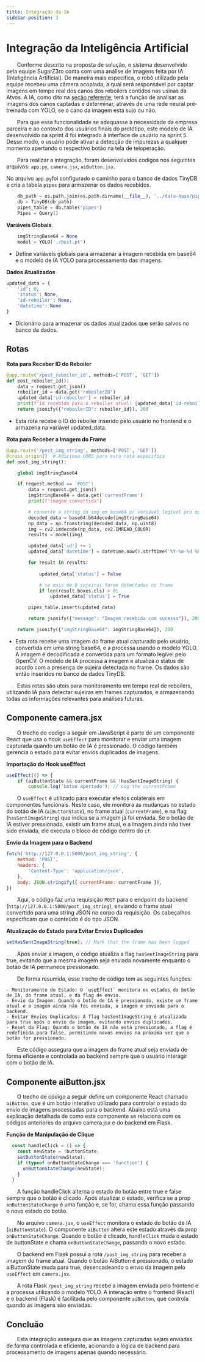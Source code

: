 ```yaml
---
title: Integração da IA
sidebar-position: 3
---
```


# Integração da Inteligência Artificial

&emsp;&emsp;Conforme descrito na proposta de solução, o sistema desenvolvido pela equipe SugarZ3ro conta com uma análise de imagens feita por IA (Inteligência Artificial). De maneira mais específica, o robô utilizado pela equipe recebeu uma câmera acoplada, a qual será responsável por captar imagens em tempo real dos canos dos reboilers contidos nas usinas da Atvos. A IA, como dito na [seção referente](./inteligencia_artificial.md), terá a função de analisar as imagens dos canos captadas e determinar, através de uma rede neural pré-treinada com YOLO, se o cano da imagem está sujo ou não.

&emsp;&emsp;Para que essa funcionalidade se adequasse à necessidade da empresa parceira e ao contexto dos usuários finais do protótipo, este modelo de IA desenvolvido na sprint 4 foi integrado à interface de usuário na sprint 5. Desse modo, o usuário pode ativar a detecção de impurezas a qualquer momento apertando o respectivo botão na tela de teloperação.

&emsp;&emsp;Para realizar a integração, foram desenvolvidos codigos nos seguintes arquivos: `app.py`, `camera.jsx`, `aiButton.jsx`. 

No arquivo `app.py`foi configurado o caminho para o banco de dados TinyDB e cria a tabela `pipes` para armazenar os dados recebidos.

```python
    db_path = os.path.join(os.path.dirname(__file__), '../data-base/pipes.json')
    db = TinyDB(db_path)
    pipes_table = db.table('pipes')
    Pipes = Query()
```

**Variáveis Globais**
```python
    imgStringBase64 = None
    model = YOLO('./best.pt')
```
- Define variáveis globais para armazenar a imagem recebida em base64 e o modelo de IA YOLO para processamento das imagens.

**Dados Atualizados**

```python
updated_data = {
    'id': 0,
    'status': None,
    'id-reboiler': None,
    'datetime': None
}
```
- Dicionário para armazenar os dados atualizados que serão salvos no banco de dados.

## Rotas

**Rota para Receber ID do Reboiler**

```python
@app.route('/post_reboiler_id', methods=['POST', 'GET'])
def post_reboiler_id():
    data = request.get_json()
    reboiler_id = data.get('reboilerID')
    updated_data['id-reboiler'] = reboiler_id
    print(f"Id recebido para o reboiler atual: {updated_data['id-reboiler']}")
    return jsonify({"reboilerID": reboiler_id}), 200
```
- Esta rota recebe o ID do reboiler inserido pelo usuário no frontend e o armazena na variável updated_data.

**Rota para Receber a Imagem do Frame**

```python
@app.route('/post_img_string', methods=['POST', 'GET'])
@cross_origin()  # Adiciona CORS para esta rota específica
def post_img_string():

    global imgStringBase64

    if request.method == 'POST':
        data = request.get_json()
        imgStringBase64 = data.get('currentFrame')
        print(f"imagem convertida")

        # converte a string da img em base64 p/ variável legível pro opencv
        decoded_data = base64.b64decode(imgStringBase64)
        np_data = np.fromstring(decoded_data, np.uint8)
        img = cv2.imdecode(np_data, cv2.IMREAD_COLOR)
        results = model(img)

        updated_data['id'] += 1
        updated_data['datetime'] = datetime.now().strftime('%Y-%m-%d %H:%M:%S')

        for result in results:
            
            updated_data['status'] = False

            # se mais de 0 sujeiras forem detectadas no frame
            if len(result.boxes.cls) > 0: 
                updated_data['status'] = True

        pipes_table.insert(updated_data)

        return jsonify({"message": "Imagem recebida com sucesso"}), 200

    return jsonify({"imgStringBase64": imgStringBase64}), 200

```
- Esta rota recebe uma imagem do frame atual capturado pelo usuário, convertida em uma string base64, e a processa usando o modelo YOLO. A imagem é decodificada e convertida para um formato legível pelo OpenCV. O modelo de IA processa a imagem e atualiza o status de acordo com a presença de sujeira detectada no frame. Os dados são então inseridos no banco de dados TinyDB.

&emsp;&emsp;Estas rotas são uteis para monitoramento em tempo real de reboilers, utilizando IA para detectar sujeiras em frames capturados, e armazenando todas as informações relevantes para análises futuras.

## Componente camera.jsx

&emsp;&emsp;O trecho do codigo a seguir em JavaScript é parte de um componente React que usa o hook `useEffect` para monitorar e enviar uma imagem capturada quando um botão de IA é pressionado. O código também gerencia o estado para evitar envios duplicados de imagens.

**Importação do Hook useEffect**

```javascript
useEffect(() => {
    if (aiButtonState && currentFrame && !hasSentImageString) {
        console.log('botao apertado'); // Log the currentFrame
```

&emsp;&emsp;O `useEffect` é utilizado para executar efeitos colaterais em componentes funcionais. Neste caso, ele monitora as mudanças no estado do botão de IA (`aiButtonState`), no frame atual (`currentFrame`), e na flag (`hasSentImageString`) que indica se a imagem já foi enviada. Se o botão de IA estiver pressionado, existir um frame atual, e a imagem ainda não tiver sido enviada, ele executa o bloco de código dentro do `if`.

**Envio da Imagem para o Backend**
```javascript
fetch('http://127.0.0.1:5000/post_img_string', {
    method: 'POST',
    headers: {
        'Content-Type': 'application/json',
    },
    body: JSON.stringify({ currentFrame: currentFrame }),
})
```
&emsp;&emsp;Aqui, o código faz uma requisição `POST` para o endpoint do backend (`http://127.0.0.1:5000/post_img_string`), enviando o frame atual convertido para uma string JSON no corpo da requisição. Os cabeçalhos especificam que o conteúdo é do tipo JSON.

**Atualização do Estado para Evitar Envios Duplicados**

```javascript
setHasSentImageString(true); // Mark that the frame has been logged
```
&emsp;&emsp;Após enviar a imagem, o código atualiza a flag `hasSentImageString` para true, evitando que a mesma imagem seja enviada novamente enquanto o botão de IA permanece pressionado.

&emsp;&emsp;De forma resumida, esse trecho de código tem as seguintes funções: 

    - Monitoramento do Estado: O `useEffect` monitora os estados do botão de IA, do frame atual, e da flag de envio.
    - Envio da Imagem: Quando o botão de IA é pressionado, existe um frame atual e a imagem ainda não foi enviada, a imagem é enviada para o backend.
    - Evitar Envios Duplicados: A flag hasSentImageString é atualizada para true após o envio da imagem, evitando envios duplicados.
    - Reset da Flag: Quando o botão de IA não está pressionado, a flag é redefinida para false, permitindo novos envios na próxima vez que o botão for pressionado.

&emsp;&emsp;Este código assegura que a imagem do frame atual seja enviada de forma eficiente e controlada ao backend sempre que o usuário interagir com o botão de IA.

## Componente aiButton.jsx

&emsp;&emsp;O trecho de código a seguir define um componente React chamado `aiButton`, que é um botão interativo utilizado para controlar o estado do envio de imagens processadas para o backend. Abaixo está uma explicação detalhada de como este componente se relaciona com os códigos anteriores do arquivo camera.jsx e do backend em Flask.

**Função de Manipulação de Clique**

```javascript
  const handleClick = () => {
    const newState = !buttonState;
    setButtonState(newState);
    if (typeof onButtonStateChange === 'function') {
      onButtonStateChange(newState);
    }
  }

```
&emsp;&emsp;A função handleClick alterna o estado do botão entre true e false sempre que o botão é clicado. Após atualizar o estado, verifica se a prop `onButtonStateChange` é uma função e, se for, chama essa função passando o novo estado do botão.

&emsp;&emsp;No arquivo `camera.jsx`, o `useEffect` monitora o estado do botão de IA (`aiButtonState`). O componente `aiButton` altera este estado através da prop `onButtonStateChange`. Quando o botão é clicado, `handleClick` muda o estado de buttonState e chama `onButtonStateChange`, passando o novo estado.

&emsp;&emsp;O backend em Flask possui a rota `/post_img_string` para receber a imagem do frame atual. Quando o botão AiButton é pressionado, o estado aiButtonState muda para true, desencadeando o envio da imagem pelo `useEffect` em `camera.jsx`.

&emsp;&emsp;A rota Flask `/post_img_string` recebe a imagem enviada pelo frontend e a processa utilizando o modelo YOLO. A interação entre o frontend (React) e o backend (Flask) é facilitada pelo componente `aiButton`, que controla quando as imagens são enviadas.

## Concluão

&emsp;&emsp;Esta integração assegura que as imagens capturadas sejam enviadas de forma controlada e eficiente, acionando a lógica de backend para processamento de imagens apenas quando necessário.